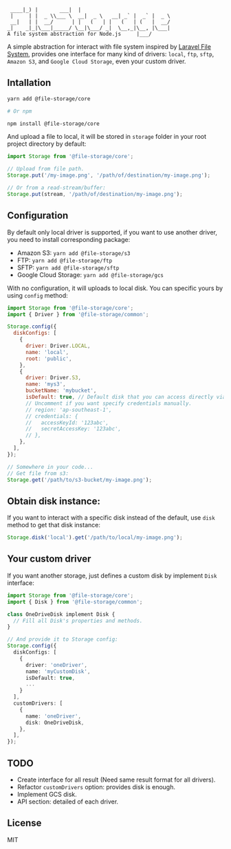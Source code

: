 ```
 ____|_) |       ___|  |
 |     | |  _ \\___ \  __|  _ \   __| _` |  _` |  _ \
 __|   | |  __/      | |   (   | |   (   | (   |  __/
_|    _|_|\___|_____/ \__|\___/ _|  \__,_|\__, |\___|
A file system abstraction for Node.js     |___/
```

A simple abstraction for interact with file system inspired by [Laravel File System](https://laravel.com/docs/8.x/filesystem), provides one interface for many kind of drivers: `local`, `ftp`, `sftp`, `Amazon S3`, and `Google Cloud Storage`, even your custom driver.

## Intallation

```bash
yarn add @file-storage/core

# Or npm

npm install @file-storage/core
```

And upload a file to local, it will be stored in `storage` folder in your root project directory by default:

```javascript
import Storage from '@file-storage/core';

// Upload from file path.
Storage.put('/my-image.png', '/path/of/destination/my-image.png');

// Or from a read-stream/buffer:
Storage.put(stream, '/path/of/destination/my-image.png');
```

## Configuration

By default only local driver is supported, if you want to use another driver, you need to install corresponding package:

- Amazon S3: `yarn add @file-storage/s3`
- FTP: `yarn add @file-storage/ftp`
- SFTP: `yarn add @file-storage/sftp`
- Google Cloud Storage: `yarn add @file-storage/gcs`

With no configuration, it will uploads to local disk. You can specific yours by using `config` method:

```javascript
import Storage from '@file-storage/core';
import { Driver } from '@file-storage/common';

Storage.config({
  diskConfigs: [
    {
      driver: Driver.LOCAL,
      name: 'local',
      root: 'public',
    },
    {
      driver: Driver.S3,
      name: 'mys3',
      bucketName: 'mybucket',
      isDefault: true, // Default disk that you can access directly via Storage facade.
      // Uncomment if you want specify credentials manually.
      // region: 'ap-southeast-1',
      // credentials: {
      //   accessKeyId: '123abc',
      //   secretAccessKey: '123abc',
      // },
    },
  ],
});

// Somewhere in your code...
// Get file from s3:
Storage.get('/path/to/s3-bucket/my-image.png');
```

## Obtain disk instance:

If you want to interact with a specific disk instead of the default, use `disk` method to get that disk instance:

```javascript
Storage.disk('local').get('/path/to/local/my-image.png');
```

## Your custom driver

If you want another storage, just defines a custom disk by implement `Disk` interface:

```typescript
import Storage from '@file-storage/core';
import { Disk } from '@file-storage/common';

class OneDriveDisk implement Disk {
  // Fill all Disk's properties and methods.
}

// And provide it to Storage config:
Storage.config({
  diskConfigs: [
    {
      driver: 'oneDriver',
      name: 'myCustomDisk',
      isDefault: true,
      ...
    }
  ],
  customDrivers: [
    {
      name: 'oneDriver',
      disk: OneDriveDisk,
    },
  ],
});
```

## TODO

- Create interface for all result (Need same result format for all drivers).
- Refactor `customDrivers` option: provides disk is enough.
- Implement GCS disk.
- API section: detailed of each driver.

## License

MIT
